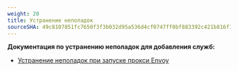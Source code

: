 ```yaml
---
weight: 20
title: Устранение неполадок
sourceSHA: 49c8107851fc7650f3f3b032d95a536d4cf0747ff0bf883392c421b816f1705f
---
```


**Документация по устранению неполадок для добавления служб:**

- [Устранение неполадок при запуске прокси Envoy](faq/envoy-startup)
